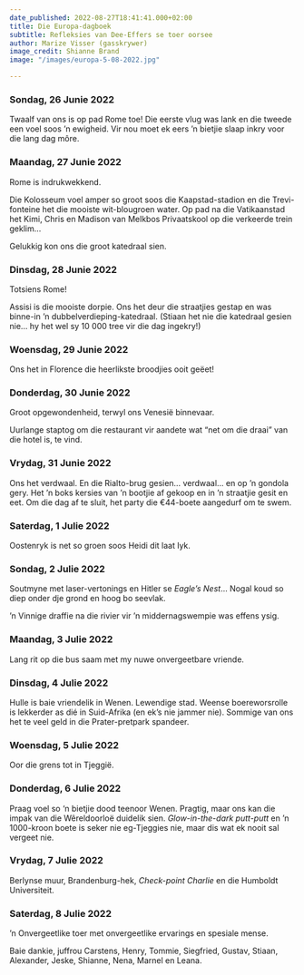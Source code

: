 ```yaml
---
date_published: 2022-08-27T18:41:41.000+02:00
title: Die Europa-dagboek
subtitle: Refleksies van Dee-Effers se toer oorsee
author: Marize Visser (gasskrywer)
image_credit: Shianne Brand
image: "/images/europa-5-08-2022.jpg"

---
```

### Sondag, 26 Junie 2022

Twaalf van ons is op pad Rome toe! Die eerste vlug was lank en die tweede een voel soos ’n ewigheid. Vir nou moet ek eers ’n bietjie slaap inkry voor die lang dag môre.

### Maandag, 27 Junie 2022

Rome is indrukwekkend.

Die Kolosseum voel amper so groot soos die Kaapstad-stadion en die Trevi- fonteine het die mooiste wit-blougroen water. Op pad na die Vatikaanstad het Kimi, Chris en Madison van Melkbos Privaatskool op die verkeerde trein geklim…

Gelukkig kon ons die groot katedraal sien.

### Dinsdag, 28 Junie 2022

Totsiens Rome!

Assisi is die mooiste dorpie. Ons het deur die straatjies gestap en was binne-in ’n dubbelverdieping-katedraal. (Stiaan het nie die katedraal gesien nie… hy het wel sy 10 000 tree vir die dag ingekry!)

### Woensdag, 29 Junie 2022

Ons het in Florence die heerlikste broodjies ooit geëet!

### Donderdag, 30 Junie 2022

Groot opgewondenheid, terwyl ons Venesië binnevaar.

Uurlange staptog om die restaurant vir aandete wat “net om die draai” van die hotel is, te vind.

### Vrydag, 31 Junie 2022

Ons het verdwaal. En die Rialto-brug gesien… verdwaal… en op ’n gondola gery. Het ’n boks kersies van ’n bootjie af gekoop en in ’n straatjie gesit en eet. Om die dag af te sluit, het party die €44-boete aangedurf om te swem.

### Saterdag, 1 Julie 2022

Oostenryk is net so groen soos Heidi dit laat lyk.

### Sondag, 2 Julie 2022

Soutmyne met laser-vertonings en Hitler se _Eagle’s Nest_… Nogal koud so diep onder dje grond en hoog bo seevlak.

’n Vinnige draffie na die rivier vir ’n middernagswempie was effens ysig.

### Maandag, 3 Julie 2022

Lang rit op die bus saam met my nuwe onvergeetbare vriende.

### Dinsdag, 4 Julie 2022

Hulle is baie vriendelik in Wenen. Lewendige stad. Weense boereworsrolle is lekkerder as dié in Suid-Afrika (en ek’s nie jammer nie). Sommige van ons het te veel geld in die Prater-pretpark spandeer.

### Woensdag, 5 Julie 2022

Oor die grens tot in Tjeggië.

### Donderdag, 6 Julie 2022

Praag voel so ‘n bietjie dood teenoor Wenen. Pragtig, maar ons kan die impak van die Wêreldoorloë duidelik sien. _Glow-in-the-dark putt-putt_ en ’n 1000-kroon boete is seker nie eg-Tjeggies nie, maar dis wat ek nooit sal vergeet nie.

### Vrydag, 7 Julie 2022

Berlynse muur, Brandenburg-hek, _Check-point Charlie_ en die Humboldt Universiteit.

### Saterdag, 8 Julie 2022

’n Onvergeetlike toer met onvergeetlike ervarings en spesiale mense.

Baie dankie, juffrou Carstens, Henry, Tommie, Siegfried, Gustav, Stiaan, Alexander, Jeske, Shianne, Nena, Marnel en Leana.